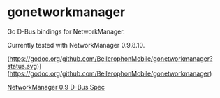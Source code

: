gonetworkmanager
================

Go D-Bus bindings for NetworkManager.

Currently tested with NetworkManager 0.9.8.10.

(https://godoc.org/github.com/BellerophonMobile/gonetworkmanager?status.svg)](https://godoc.org/github.com/BellerophonMobile/gonetworkmanager)

[NetworkManager 0.9 D-Bus Spec](https://developer.gnome.org/NetworkManager/0.9/spec.html)
